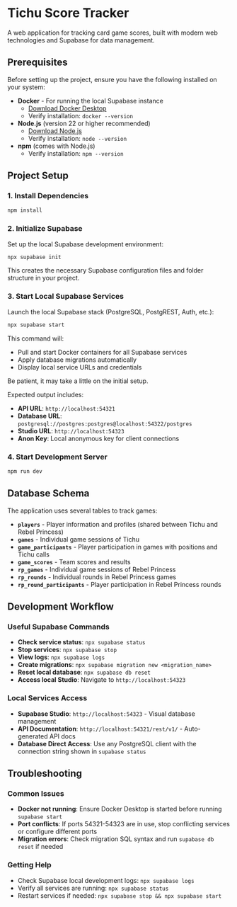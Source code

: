 # Tichu Score Tracker

A web application for tracking card game scores, built with modern web technologies and Supabase for data management.

## Prerequisites

Before setting up the project, ensure you have the following installed on your system:

- **Docker** - For running the local Supabase instance
  - [Download Docker Desktop](https://www.docker.com/products/docker-desktop/)
  - Verify installation: `docker --version`
- **Node.js** (version 22 or higher recommended)
  - [Download Node.js](https://nodejs.org/)
  - Verify installation: `node --version`
- **npm** (comes with Node.js)
  - Verify installation: `npm --version`

## Project Setup

### 1. Install Dependencies
```bash
npm install
```

### 2. Initialize Supabase
Set up the local Supabase development environment:
```bash
npx supabase init
```

This creates the necessary Supabase configuration files and folder structure in your project. 

### 3. Start Local Supabase Services
Launch the local Supabase stack (PostgreSQL, PostgREST, Auth, etc.):
```bash
npx supabase start
```

This command will:
- Pull and start Docker containers for all Supabase services
- Apply database migrations automatically
- Display local service URLs and credentials

Be patient, it may take a little on the initial setup.

Expected output includes:
- **API URL**: `http://localhost:54321`
- **Database URL**: `postgresql://postgres:postgres@localhost:54322/postgres`
- **Studio URL**: `http://localhost:54323`
- **Anon Key**: Local anonymous key for client connections

### 4. Start Development Server
```bash
npm run dev
```

## Database Schema

The application uses several tables to track games:

- **`players`** - Player information and profiles (shared between Tichu and Rebel Princess)
- **`games`** - Individual game sessions of Tichu
- **`game_participants`** - Player participation in games with positions and Tichu calls
- **`game_scores`** - Team scores and results
- **`rp_games`** - Individual game sessions of Rebel Princess
- **`rp_rounds`** - Individual rounds in Rebel Princess games
- **`rp_round_participants`** - Player participation in Rebel Princess rounds

## Development Workflow

### Useful Supabase Commands
- **Check service status**: `npx supabase status`
- **Stop services**: `npx supabase stop`
- **View logs**: `npx supabase logs`
- **Create migrations**: `npx supabase migration new <migration_name>`
- **Reset local database**: `npx supabase db reset`
- **Access local Studio**: Navigate to `http://localhost:54323`

### Local Services Access
- **Supabase Studio**: `http://localhost:54323` - Visual database management
- **API Documentation**: `http://localhost:54321/rest/v1/` - Auto-generated API docs
- **Database Direct Access**: Use any PostgreSQL client with the connection string shown in `supabase status`

## Troubleshooting

### Common Issues
- **Docker not running**: Ensure Docker Desktop is started before running `supabase start`
- **Port conflicts**: If ports 54321-54323 are in use, stop conflicting services or configure different ports
- **Migration errors**: Check migration SQL syntax and run `supabase db reset` if needed

### Getting Help
- Check Supabase local development logs: `npx supabase logs`
- Verify all services are running: `npx supabase status`
- Restart services if needed: `npx supabase stop && npx supabase start`